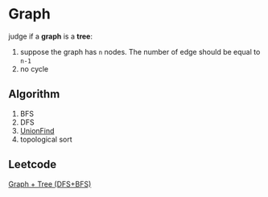 # Graph

judge if a **graph** is a **tree**:
1. suppose the graph has `n` nodes. The number of edge should be equal to `n-1`
2. no cycle

## Algorithm
1. BFS
2. DFS
3. [UnionFind](../Union%20Find/readme.md)
4. topological sort

## Leetcode
[Graph + Tree (DFS+BFS)](https://leetcode.cn/problems/all-nodes-distance-k-in-binary-tree/description/)